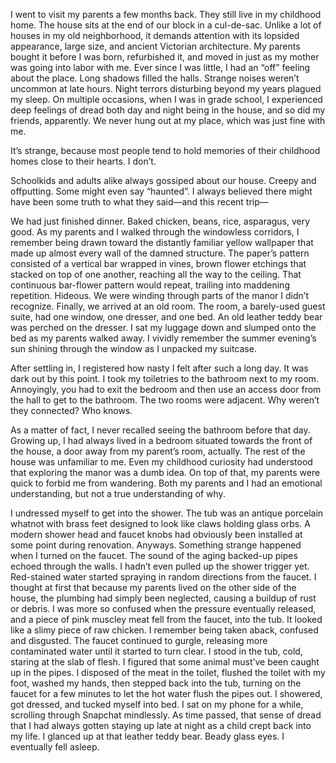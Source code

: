 I went to visit my parents a few months back. 
They still live in my childhood home.
The house sits at the end of our block in a cul-de-sac.
Unlike a lot of houses in my old neighborhood, it demands attention with its lopsided appearance, large size, and ancient Victorian architecture. 
My parents bought it before I was born, refurbished it, and moved in just as my mother was going into labor with me.
Ever since I was little, I had an “off” feeling about the place. Long shadows filled the halls. Strange noises weren’t uncommon at late hours. Night terrors disturbing beyond my years plagued my sleep.
On multiple occasions, when I was in grade school, I experienced deep feelings of dread both day and night being in the house, and so did my friends, apparently. We never hung out at my place, which was just fine with me.

It’s strange, because most people tend to hold memories of their childhood homes close to their hearts. 
I don’t.

Schoolkids and adults alike always gossiped about our house.
Creepy and offputting.
Some might even say “haunted”.
I always believed there might have been some truth to what they said—and this recent trip—

We had just finished dinner.
Baked chicken, beans, rice, asparagus, very good.
As my parents and I walked through the windowless corridors, I remember being drawn toward the distantly familiar yellow wallpaper that made up almost every wall of the damned structure. The paper’s pattern consisted of a vertical bar wrapped in vines, brown flower etchings that stacked on top of one another, reaching all the way to the ceiling. 
That continuous bar-flower pattern would repeat, trailing into maddening repetition. 
Hideous.
We were winding through parts of the manor I didn’t recognize.
Finally, we arrived at an old room. The room, a barely-used guest suite, had one window, one dresser, and one bed. 
An old leather teddy bear was perched on the dresser. 
I sat my luggage down and slumped onto the bed as my parents walked away. I vividly remember the summer evening’s sun shining through the window as I unpacked my suitcase.

After settling in, I registered how nasty I felt after such a long day. 
It was dark out by this point.
I took my toiletries to the bathroom next to my room.
Annoyingly, you had to exit the bedroom and then use an access door from the hall to get to the bathroom. The two rooms were adjacent. 
Why weren’t they connected? Who knows.
 
As a matter of fact, I never recalled seeing the bathroom before that day.
Growing up, I had always lived in a bedroom situated towards the front of the house, a door away from my parent’s room, actually.
The rest of the house was unfamiliar to me.
Even my childhood curiosity had understood that exploring the manor was a dumb idea.
On top of that, my parents were quick to forbid me from wandering.
Both my parents and I had an emotional understanding, but not a true understanding of why.

I undressed myself to get into the shower. The tub was an antique porcelain whatnot with brass feet designed to look like claws holding glass orbs. A modern shower head and faucet knobs had obviously been installed at some point during renovation.
Anyways.
Something strange happened when I turned on the faucet. The sound of the aging backed-up pipes echoed through the walls. I hadn’t even pulled up the shower trigger yet. Red-stained water started spraying in random directions from the faucet. I thought at first that because my parents lived on the other side of the house, the plumbing had simply been neglected, causing a buildup of rust or debris. 
I was more so confused when the pressure eventually released, and a piece of pink muscley meat fell from the faucet, into the tub. 
It looked like a slimy piece of raw chicken. 
I remember being taken aback, confused and disgusted. 
The faucet continued to gurgle, releasing more contaminated water until it started to turn clear. I stood in the tub, cold, staring at the slab of flesh.
I figured that some animal must’ve been caught up in the pipes. 
I disposed of the meat in the toilet, flushed the toilet with my foot, washed my hands, then stepped back into the tub, turning on the faucet for a few minutes to let the hot water flush the pipes out. 
I showered, got dressed, and tucked myself into bed. 
I sat on my phone for a while, scrolling through Snapchat mindlessly. 
As time passed, that sense of dread that I had always gotten staying up late at night as a child crept back into my life. I glanced up at that leather teddy bear. 
Beady glass eyes. 
I eventually fell asleep.